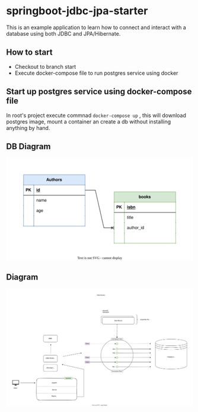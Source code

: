 # springboot-jdbc-jpa-starter

This is an example application to learn how to connect and interact with a database using both JDBC and JPA/Hibernate.

## How to start

- Checkout to branch start
- Execute docker-compose file to run postgres service using docker

## Start up postgres service using docker-compose file

In root's project execute commnad `docker-compose up` , this will download postgres image, mount a container an create a db without installing anything by hand.

## DB Diagram

![db diagram](imgs/db_design.svg)

## Diagram

![diagram](imgs/diagram.svg)
